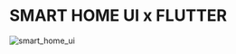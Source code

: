 # SMART HOME UI x FLUTTER

![smart_home_ui](https://user-images.githubusercontent.com/118524346/202908894-21419ffe-41ca-4153-8b32-ad423405b307.jpg)

